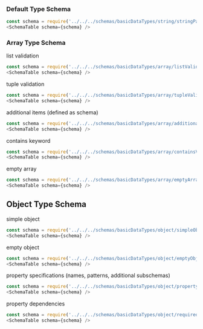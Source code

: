 ### Default Type Schema
```js
const schema = require('../../../schemas/basicDataTypes/string/stringPattern.json');
<SchemaTable schema={schema} />
```

### Array Type Schema

list validation
```js
const schema = require('../../../schemas/basicDataTypes/array/listValidation.json');
<SchemaTable schema={schema} />
```

tuple validation
```js
const schema = require('../../../schemas/basicDataTypes/array/tupleValidation.json');
<SchemaTable schema={schema} />
```

additional items (defined as schema)
```js
const schema = require('../../../schemas/basicDataTypes/array/additionalItems.json');
<SchemaTable schema={schema} />
```

contains keyword
```js
const schema = require('../../../schemas/basicDataTypes/array/containsValidation.json');
<SchemaTable schema={schema} />
```

empty array
```js
const schema = require('../../../schemas/basicDataTypes/array/emptyArray.json');
<SchemaTable schema={schema} />
```

## Object Type Schema

simple object
```js
const schema = require('../../../schemas/basicDataTypes/object/simpleObject.json');
<SchemaTable schema={schema} />
```

empty object
```js
const schema = require('../../../schemas/basicDataTypes/object/emptyObject.json');
<SchemaTable schema={schema} />
```

property specifications (names, patterns, additional subschemas)
```js
const schema = require('../../../schemas/basicDataTypes/object/propertySpecifications.json');
<SchemaTable schema={schema} />
```

property dependencies
```js
const schema = require('../../../schemas/basicDataTypes/object/requiredProperties.json');
<SchemaTable schema={schema} />
```
